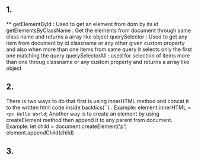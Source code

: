 ## 1.
** getElementById : Used to get an element from dom by its id
   getElementsByClassName : Get the elements from document through same class name and returns a array like object
   querySelector : Used to get any item from document by id classname or any other given custom property and also when more than one items from same query it selects only the first one matching the query 
   querySelectorAll : used for selection of items more than one throug classname or any custom property and returns a array like object 

   ## 2.
   There is two ways to do that first is using innerHTML method and concat it to the written html code inside backtics(``) . Example: element.innerHTML = `<p> Hello World`;
   Another way is to create an element by using createElement method then append it to any parent from document. Example:
   let child = document.createElement('p')
   element.appendChild(child)  

   ## 3.
   